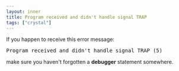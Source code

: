 ```yaml
---
layout: inner
title: Program received and didn't handle signal TRAP
tags: ["crystal"]
---
```

If you happen to receive this error message:
<pre>Program received and didn't handle signal TRAP (5)</pre>

make sure you haven't forgotten a <b>debugger</b> statement somewhere.
